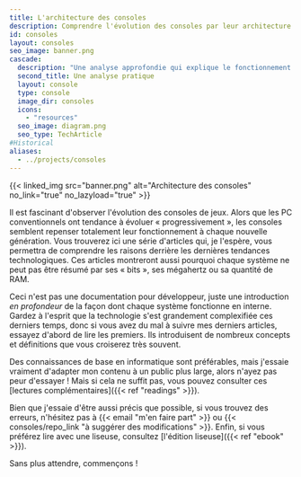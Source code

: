 ```yaml
---
title: L'architecture des consoles
description: Comprendre l'évolution des consoles par leur architecture
id: consoles
layout: consoles
seo_image: banner.png
cascade:
  description: "Une analyse approfondie qui explique le fonctionnement interne de la console"
  second_title: Une analyse pratique
  layout: console
  type: console
  image_dir: consoles
  icons:
    - "resources"
  seo_image: diagram.png
  seo_type: TechArticle
#Historical
aliases:
  - ../projects/consoles
---
```


{{< linked_img src="banner.png" alt="Architecture des consoles" no_link="true" no_lazyload="true" >}}

Il est fascinant d'observer l'évolution des consoles de jeux. Alors que les PC conventionnels ont tendance à évoluer « progressivement », les consoles semblent repenser totalement leur fonctionnement à chaque nouvelle génération. Vous trouverez ici une série d'articles qui, je l'espère, vous permettra de comprendre les raisons derrière les dernières tendances technologiques. Ces articles montreront aussi pourquoi chaque système ne peut pas être résumé par ses « bits », ses mégahertz ou sa quantité de RAM.

Ceci n'est pas une documentation pour développeur, juste une introduction *en profondeur* de la façon dont chaque système fonctionne en interne. Gardez à l'esprit que la technologie s'est grandement complexifiée ces derniers temps, donc si vous avez du mal à suivre mes derniers articles, essayez d'abord de lire les premiers. Ils introduisent de nombreux concepts et définitions que vous croiserez très souvent.

Des connaissances de base en informatique sont préférables, mais j'essaie vraiment d'adapter mon contenu à un public plus large, alors n'ayez pas peur d'essayer ! Mais si cela ne suffit pas, vous pouvez consulter ces [lectures complémentaires]({{< ref "readings" >}}).

Bien que j'essaie d'être aussi précis que possible, si vous trouvez des erreurs, n'hésitez pas à {{< email "m'en faire part" >}} ou {{< consoles/repo_link "à suggérer des modifications" >}}. Enfin, si vous préférez lire avec une liseuse, consultez [l'édition liseuse]({{< ref "ebook" >}}).

Sans plus attendre, commençons !
